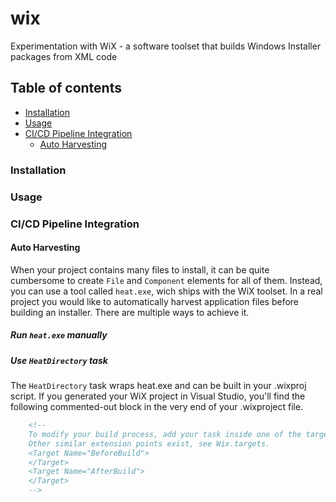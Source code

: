 # wix #
Experimentation with WiX - a software toolset that builds Windows Installer packages from XML code

## Table of contents ##
* [Installation](#installation)
* [Usage](#usage)
* [CI/CD Pipeline Integration](#ci_cd_pipeline_integration)
  * [Auto Harvesting](#auto_harvesting)

### Installation ###

### Usage ###

### CI/CD Pipeline Integration ###

#### Auto Harvesting ####
When your project contains many files to install, it can be quite cumbersome to create `File` and `Component` elements for all of them. Instead, you can use a tool called `heat.exe`, wich ships with the WiX toolset.
In a real project you would like to automatically harvest application files before building an installer. There are multiple ways to achieve it.

##### Run `heat.exe` manually #####

##### Use `HeatDirectory` task #####
The `HeatDirectory` task wraps heat.exe and can be built in your .wixproj script. 
If you generated your WiX project in Visual Studio, you'll find the following commented-out block in the very end of your .wixproject file.
```xml
	<!--
	To modify your build process, add your task inside one of the targets below and uncomment it.
	Other similar extension points exist, see Wix.targets.
	<Target Name="BeforeBuild">
	</Target>
	<Target Name="AfterBuild">
	</Target>
	-->
```
